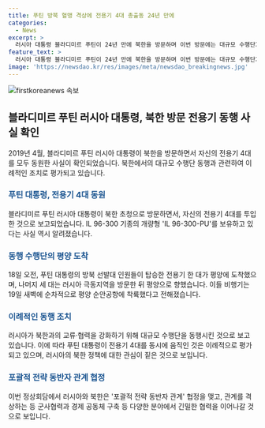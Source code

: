 ```yaml
---
title: 푸틴 방북 혈맹 격상에 전용기 4대 총출동 24년 만에
categories:
  - News
excerpt: >
  러시아 대통령 블라디미르 푸틴이 24년 만에 북한을 방문하며 이번 방문에는 대규모 수행단과 함께 4대의 전용기를 동원했다. 푸틴 대통령은 북한의 초청에 응해 평양을 방문했으며, 이로 인해 러시아와 북한의 관계가 강화되고 있음을 시사한다. 이번 방문을 통해 러시아와 북한은 군사협력을 포함한 포괄적 전략 동반자 관계 및 경제 공동체 구축 등을 논의할 것으로 예상된다.
feature_text: >
  러시아 대통령 블라디미르 푸틴이 24년 만에 북한을 방문하며 이번 방문에는 대규모 수행단과 함께 4대의 전용기를 동원했다. 푸틴 대통령은 북한의 초청에 응해 평양을 방문했으며, 이로 인해 러시아와 북한의 관계가 강화되고 있음을 시사한다. 이번 방문을 통해 러시아와 북한은 군사협력을 포함한 포괄적 전략 동반자 관계 및 경제 공동체 구축 등을 논의할 것으로 예상된다.
image: 'https://newsdao.kr/res/images/meta/newsdao_breakingnews.jpg'
---
```


<p><img src="https://newsdao.kr/res/images/meta/newsdao_breakingnews.jpg" alt="firstkoreanews 속보" /></p>

<h2 data-ke-size="size26">블라디미르 푸틴 러시아 대통령, 북한 방문 전용기 동행 사실 확인</h2>

<p data-ke-size="size16">2019년 4월, 블라디미르 푸틴 러시아 대통령이 북한을 방문하면서 자신의 전용기 4대를 모두 동원한 사실이 확인되었습니다. 북한에서의 대규모 수행단 동행과 관련하여 이례적인 조치로 평가되고 있습니다.</p>

<h3><b><span style="color: #1a5490;">푸틴 대통령, 전용기 4대 동원</span></b></h3>

<p data-ke-size="size16">블라디미르 푸틴 러시아 대통령이 북한 초청으로 방문하면서, 자신의 전용기 4대를 투입한 것으로 보고되었습니다. IL 96-300 기종의 개량형 'IL 96-300-PU'를 보유하고 있다는 사실 역시 알려졌습니다.</p>

<h3><b><span style="color: #1a5490;">동행 수행단의 평양 도착</span></b></h3>

<p data-ke-size="size16">18일 오전, 푸틴 대통령의 방북 선발대 인원들이 탑승한 전용기 한 대가 평양에 도착했으며, 나머지 세 대는 러시아 극동지역을 방문한 뒤 평양으로 향했습니다. 이들 비행기는 19일 새벽에 순차적으로 평양 순안공항에 착륙했다고 전해졌습니다.</p>

<h3><b><span style="color: #1a5490;">이례적인 동행 조치</span></b></h3>

<p data-ke-size="size16">러시아가 북한과의 교류·협력을 강화하기 위해 대규모 수행단을 동행시킨 것으로 보고 있습니다. 이에 따라 푸틴 대통령이 전용기 4대를 동시에 움직인 것은 이례적으로 평가되고 있으며, 러시아의 북한 정책에 대한 관심이 짙은 것으로 보입니다.</p>

<h3><b><span style="color: #1a5490;">포괄적 전략 동반자 관계 협정</span></b></h3>

<p data-ke-size="size16">이번 정상회담에서 러시아와 북한은 '포괄적 전략 동반자 관계' 협정을 맺고, 관계를 격상하는 등 군사협력과 경제 공동체 구축 등 다양한 분야에서 긴밀한 협력을 이어나갈 것으로 보입니다.</p>

